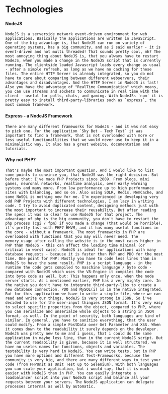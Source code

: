 # Technologies

#### NodeJS
    NodeJS is a serverside network event-driven environment for web applications. Basically the applications are written in JavaScript. One of the big advantage is, that NodeJS can run on variety of operating systems, has a big community, and as i said earlier - it is event-driven and not multi threaded! That sounds pretty cool, mh? The most annoying thing about NodeJS is, that you always have to restart NodeJS, when you made a change in the NodeJS script that is currently running. The clientside loaded Javascript loads every change as usual - after a simple refresh, as long as we have no caching for these files. The entire HTTP Server is already integrated, so you do not have to care about comparing between different webservers, their advantages and disadvantages. And the HTTP Server in NodeJS is fast! Also you have the advantage of "RealTime Communication" which means, you can use streams and sockets to communicate in real time with the client - useful for polls, chats, and gaming. With NodeJSs `npm` it is pretty easy to install third-party-libraries such as `express`, the most common framework.
    
#### Express - a NodeJS Framework
    There are many different frameworks for NodeJS - and it was not easy to pick one. For the application `Sky Bet - Tech Test` it was important to find a framework, that is not overloaded with more or less useful functionallities that we would never use to keep it in a minimalistic way. It also has a great website, documentation and tutorials.

#### Why not PHP?
    That's maybe the most important question. And i would like to list some points to convince you, that NodeJS was the right decision. But before that: I've made PHP Projects since 2009. From blogs, mini games, neuronal networks, realtime analysis, over early warning systems and many more. From low performance up to high performance sites with balancing, and so on. Also using SOLR, Redis, MemCache, and some NoSQL is nothing new for me. I'm experienced in developing very odd PHP Projects with different technologies. I am lazy in writing code. I try to avoid duplicated content, designing methods just with the most important to increase their reusability. But after reading the specs it was so clear to use NodeJS for that project. The advantage of php is the big community, you don't have to restart the php process (cgi / fpm) if you made a change (that would be horrible), it's pretty fast with PHP7 HHVM, and it has many useful functions in the core - without a framework. The most frameworks in PHP are overloaded with functions that you may will never need. The memory_usage after calling the website is in the most cases higher in PHP than NodeJS - this can affect the loading time minimal (or critical in worst case). NodeJS is ideal for applications with many database requests - because it is faster than PHP and PDO for the most time. One point for PHP: Mostly you have to code less lines than in NodeJS to have the same result. PHP is a script language - in the runtime the code gets compiled to maschine language / byte code - compared with NodeJS which uses the V8-Engine it compiles the code into byte code as well, but: This happens only once, when the node server starts. As i mentioned earlier, PHP has a very mighty core. In the native you don't have to integrate third-party-libs to create a new database connection. PDO and MySQL(i) is in the native integrated. But for this application we have to write a simple file, where we can read and write our things. NodeJS is very strong in JSON. So i've decided to use for the user-input thingies JSON format. It's very easy to select specific properties from the object, compared to PHP, where you can serialize and unserialze whole objects to a string in JSON format, as well. In the point of security, both languages are kind of similar. In general, you have to sanitize everything, that the user could modify. From a simple PostData over Get Parameter and XSS. When it comes down to the readability it surely depends on the developer. NodeJS was pretty new to me and i guess, that i could do the same application in maybe less line, than in the current NodeJS script. But the current readability is given, because it is well structured, we have no useles names for functions, objects and variables. The testability is very hard in NodeJS. You can write tests, but in PHP you have more options and different Test-Frameworks, because the community is very big, and there are many different ways to test your code (from PHPUnit as Unit Test up to Selenium). With both languages you can scale your application, but i would say, that it is much easier with NodeJS than in PHP. You can easily integrate a loadbalancer script into your NodeJS script and balance all your requests between your servers. The NodeJS application can delegate processes internal as well by automatic.
